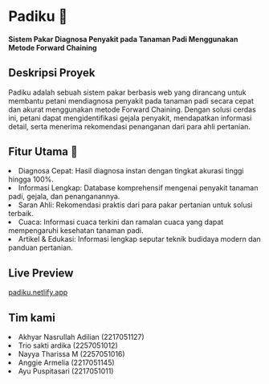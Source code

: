 <h1>Padiku 🌾</h1>
<h4>Sistem Pakar Diagnosa Penyakit pada Tanaman Padi Menggunakan Metode Forward Chaining</h4>

<h2>Deskripsi Proyek</h2>
Padiku adalah sebuah sistem pakar berbasis web yang dirancang untuk membantu petani mendiagnosa penyakit pada tanaman padi secara cepat dan akurat menggunakan metode Forward Chaining. Dengan solusi cerdas ini, petani dapat mengidentifikasi gejala penyakit, mendapatkan informasi detail, serta menerima rekomendasi penanganan dari para ahli pertanian.

<h2>Fitur Utama 🚀</h2>
<li>Diagnosa Cepat: Hasil diagnosa instan dengan tingkat akurasi tinggi hingga 100%.</ul>
<li>Informasi Lengkap: Database komprehensif mengenai penyakit tanaman padi, gejala, dan penanganannya.</li>
<li>Saran Ahli: Rekomendasi praktis dari para pakar pertanian untuk solusi terbaik.</li>
<li>Cuaca: Informasi cuaca terkini dan ramalan cuaca yang dapat mempengaruhi kesehatan tanaman padi.</li>
<li>Artikel & Edukasi: Informasi lengkap seputar teknik budidaya modern dan panduan pertanian.</li>

## Live Preview
[padiku.netlify.app](https://padiku.netlify.app/)

## Tim kami
<li>Akhyar Nasrullah Adilian (2217051127)</ul>
<li>Trio sakti ardika (2257051012)</li>
<li>Nayya Tharissa M (2257051016)</li>
<li>Anggie Armelia (2217051145)</li>
<li>Ayu Puspitasari (2217051011)</li>
